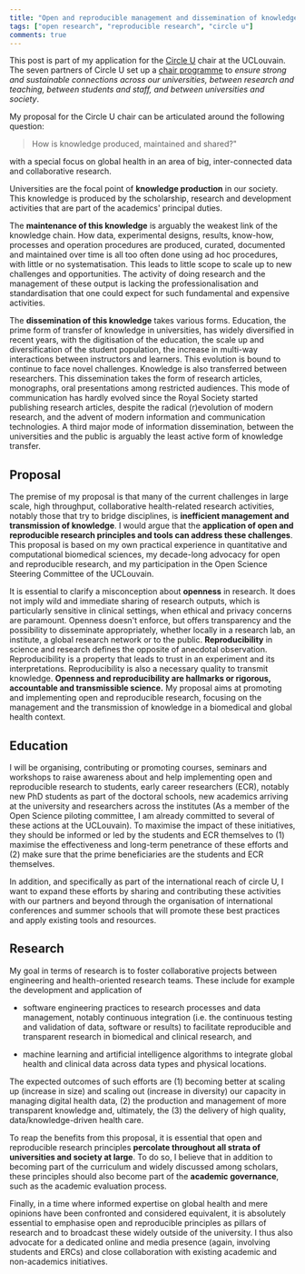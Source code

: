 ```yaml
---
title: "Open and reproducible management and dissemination of knowledge"
tags: ["open research", "reproducible research", "circle u"]
comments: true
---
```


This post is part of my application for the [Circle
U](https://www.circle-u.eu/) chair at the UCLouvain. The seven
partners of Circle U set up a [chair
programme](https://www.circle-u.eu/education-research/chair-programme/)
to *ensure strong and sustainable connections across our universities,
between research and teaching, between students and staff, and between
universities and society*.

My proposal for the Circle U chair can be articulated around the
following question:

> How is knowledge produced, maintained and shared?"

with a special focus on global health in an area of big,
inter-connected data and collaborative research.

Universities are the focal point of **knowledge production** in our
society. This knowledge is produced by the scholarship, research and
development activities that are part of the academics' principal
duties.

The **maintenance of this knowledge** is arguably the weakest link of
the knowledge chain. How data, experimental designs, results,
know-how, processes and operation procedures are produced, curated,
documented and maintained over time is all too often done using ad hoc
procedures, with little or no systematisation. This leads to little
scope to scale up to new challenges and opportunities. The activity of
doing research and the management of these output is lacking the
professionalisation and standardisation that one could expect for such
fundamental and expensive activities.

The **dissemination of this knowledge** takes various forms. Education,
the prime form of transfer of knowledge in universities, has widely
diversified in recent years, with the digitisation of the education,
the scale up and diversification of the student population, the
increase in multi-way interactions between instructors and
learners. This evolution is bound to continue to face novel
challenges. Knowledge is also transferred between researchers. This
dissemination takes the form of research articles, monographs, oral
presentations among restricted audiences. This mode of communication
has hardly evolved since the Royal Society started publishing research
articles, despite the radical (r)evolution of modern research, and the
advent of modern information and communication technologies. A third
major mode of information dissemination, between the universities and
the public is arguably the least active form of knowledge transfer.


## Proposal

The premise of my proposal is that many of the current challenges in
large scale, high throughput, collaborative health-related research
activities, notably those that try to bridge disciplines, is
**inefficient management and transmission of knowledge**. I would argue
that the **application of open and reproducible research principles and
tools can address these challenges**. This proposal is based on my own
practical experience in quantitative and computational biomedical
sciences, my decade-long advocacy for open and reproducible
research, and my participation in the Open Science Steering Committee
of the UCLouvain.


It is essential to clarify a misconception about **openness** in
research. It does not imply wild and immediate sharing of research
outputs, which is particularly sensitive in clinical settings, when
ethical and privacy concerns are paramount. Openness doesn't enforce,
but offers transparency and the possibility to disseminate
appropriately, whether locally in a research lab, an institute, a
global research network or to the public. **Reproducibility** in
science and research defines the opposite of anecdotal
observation. Reproducibility is a property that leads to trust in an
experiment and its interpretations. Reproducibility is also a
necessary quality to transmit knowledge.  **Openness and
reproducibility are hallmarks or rigorous, accountable and
transmissible science.** My proposal aims at promoting and
implementing open and reproducible research, focusing on the
management and the transmission of knowledge in a biomedical and
global health context.


## Education

I will be organising, contributing or promoting courses, seminars and
workshops to raise awareness about and help implementing open and
reproducible research to students, early career researchers (ECR),
notably new PhD students as part of the doctoral schools, new
academics arriving at the university and researchers across the
institutes (As a member of the Open Science piloting committee, I am
already committed to several of these actions at the UCLouvain). To
maximise the impact of these initiatives, they should be informed or
led by the students and ECR themselves to (1) maximise the
effectiveness and long-term penetrance of these efforts and (2) make
sure that the prime beneficiaries are the students and ECR themselves.

In addition, and specifically as part of the international reach of
circle U, I want to expand these efforts by sharing and contributing
these activities with our partners and beyond through the organisation
of international conferences and summer schools that will promote
these best practices and apply existing tools and resources.


## Research

My goal in terms of research is to foster collaborative projects
between engineering and health-oriented research teams. These include
for example the development and application of

-   software engineering practices to research processes and data
    management, notably continuous integration (i.e. the continuous
    testing and validation of data, software or results) to facilitate
    reproducible and transparent research in biomedical and clinical
    research, and

-   machine learning and artificial intelligence algorithms to integrate
    global health and clinical data across data types and physical
    locations.

The expected outcomes of such efforts are (1) becoming better at
scaling up (increase in size) and scaling out (increase in diversity)
our capacity in managing digital health data, (2) the production and
management of more transparent knowledge and, ultimately, the (3) the
delivery of high quality, data/knowledge-driven health care.


To reap the benefits from this proposal, it is essential that open and
reproducible research principles **percolate throughout all strata of
universities and society at large**. To do so, I believe that in
addition to becoming part of the curriculum and widely discussed among
scholars, these principles should also become part of the **academic
governance**, such as the academic evaluation process.


Finally, in a time where informed expertise on global health and mere
opinions have been confronted and considered equivalent, it is
absolutely essential to emphasise open and reproducible principles as
pillars of research and to broadcast these widely outside of the
university. I thus also advocate for a dedicated online and media
presence (again, involving students and ERCs) and close collaboration
with existing academic and non-academics initiatives.
